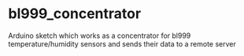# bl999_concentrator
Arduino sketch which works as a concentrator for bl999 temperature/humidity sensors and sends their data to a remote server
